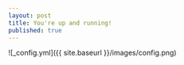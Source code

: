 ```yaml
---
layout: post
title: You're up and running!
published: true
---
```



![_config.yml]({{ site.baseurl }}/images/config.png)

